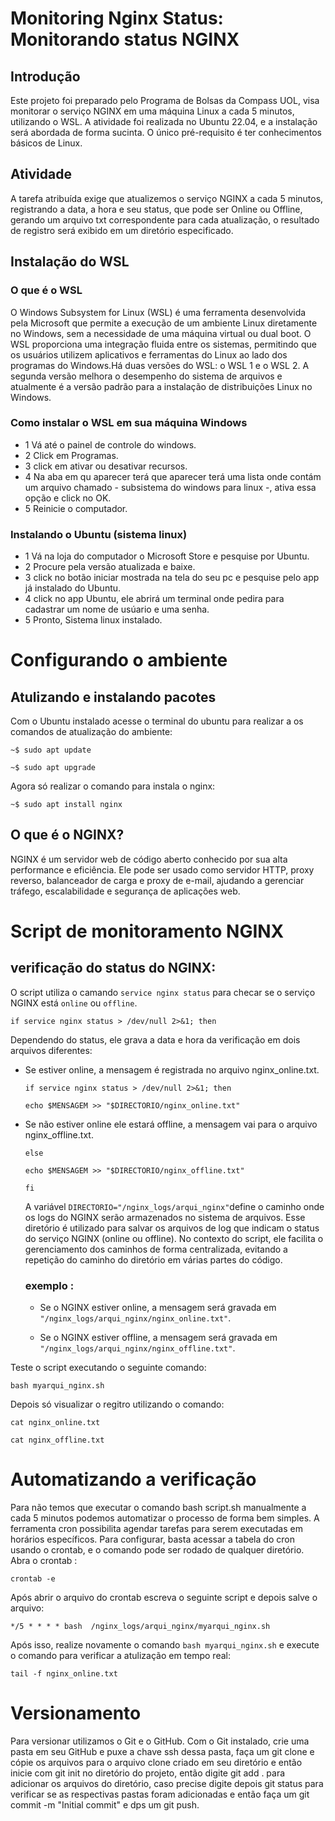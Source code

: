 # Monitoring Nginx Status: Monitorando status NGINX

## Introdução
Este projeto foi preparado pelo Programa de Bolsas da Compass UOL, visa monitorar o serviço NGINX em uma máquina Linux a cada 5 minutos, utilizando o WSL. A atividade foi realizada no Ubuntu 22.04, e a instalação será abordada de forma sucinta. O único pré-requisito é ter conhecimentos básicos de Linux.

## Atividade
A tarefa atribuída exige que atualizemos o serviço NGINX a cada 5 minutos, registrando a data, a hora e seu status, que pode ser Online ou Offline, gerando um arquivo  txt correspondente para cada atualização, o resultado de registro será exibido em um diretório especificado.

## Instalação do WSL
### O que é o WSL
O Windows Subsystem for Linux (WSL) é uma ferramenta desenvolvida pela Microsoft que permite a execução de um ambiente Linux diretamente no Windows, sem a necessidade de uma máquina virtual ou dual boot. O WSL proporciona uma integração fluida entre os sistemas, permitindo que os usuários utilizem aplicativos e ferramentas do Linux ao lado dos programas do Windows.Há duas versões do WSL: o WSL 1 e o WSL 2. A segunda versão melhora o desempenho do sistema de arquivos e atualmente é a versão padrão para a instalação de distribuições Linux no Windows.

### Como instalar o WSL em sua máquina Windows
- 1 Vá até o painel de controle do windows.
- 2 Click em Programas.
- 3 click em ativar ou desativar recursos.
- 4 Na aba em qu aparecer terá que aparecer terá uma lista onde contám um arquivo chamado - subsistema do windows para linux -, ativa essa opção e click no OK.
- 5 Reinicie o computador.

### Instalando o Ubuntu (sistema linux)
- 1 Vá na loja do computador o Microsoft Store e pesquise por Ubuntu.
- 2 Procure pela versão atualizada e baixe.
- 3 click no botão iniciar mostrada na tela do seu pc e pesquise pelo app já instalado do Ubuntu.
- 4 click no app Ubuntu, ele abrirá um terminal onde pedira para cadastrar um nome de usúario e uma senha.
- 5 Pronto, Sistema linux instalado.

# Configurando o ambiente
## Atulizando e instalando pacotes
Com o Ubuntu instalado acesse o terminal do ubuntu para realizar a os comandos de atualização do ambiente:

```~$ sudo apt update```

```~$ sudo apt upgrade```

Agora só realizar o comando para instala o nginx:

```~$ sudo apt install nginx```

## O que é o NGINX?
NGINX é um servidor web de código aberto conhecido por sua alta performance e eficiência. Ele pode ser usado como servidor HTTP, proxy reverso, balanceador de carga e proxy de e-mail, ajudando a gerenciar tráfego, escalabilidade e segurança de aplicações web.

# Script de monitoramento NGINX

## verificação do status do NGINX:

O script utiliza o camando ```service nginx status``` para checar se o serviço NGINX está ```online``` ou ```offline```. 

``` if service nginx status > /dev/null 2>&1; then ```

Dependendo do status, ele grava a data e hora da verificação em dois arquivos diferentes:

- Se  estiver online, a mensagem é registrada no arquivo nginx_online.txt.

  ```if service nginx status > /dev/null 2>&1; then```
    
    ```MENSAGEM="$(date +'%y-%m-%d %H:%M:%S') - O SERVIÇO NGINX ESTÁ ONLINE."
    echo $MENSAGEM >> "$DIRECTORIO/nginx_online.txt" 

- Se não estiver online ele estará offline, a mensagem vai para o arquivo nginx_offline.txt.
  
  ```else```
  ```MENSAGEM="$(date +'%y-%m-%d %H:%M:%S') - O SERVIÇO NGINX ESTÁ OFFLINE."
  echo $MENSAGEM >> "$DIRECTORIO/nginx_offline.txt" 
  
  fi
  ```
  
  A variável ```DIRECTORIO="/nginx_logs/arqui_nginx"```define o caminho onde os logs do NGINX serão armazenados no sistema de arquivos. Esse diretório é utilizado para salvar os arquivos de log que indicam o status do serviço NGINX (online ou offline). No contexto do script, ele facilita o gerenciamento dos caminhos de forma centralizada, evitando a repetição do caminho do diretório em várias partes do código.

  ### exemplo :

  - Se o NGINX estiver online, a mensagem será gravada em ```"/nginx_logs/arqui_nginx/nginx_online.txt"```.

  - Se o NGINX estiver offline, a mensagem será gravada em ```"/nginx_logs/arqui_nginx/nginx_offline.txt"```.

 Teste o script executando o seguinte comando:
 
 ```bash myarqui_nginx.sh```
 
 Depois só visualizar o regitro utilizando o comando:
 
 ```cat nginx_online.txt```

```cat nginx_offline.txt```

# Automatizando a verificação

Para não temos que executar o comando bash script.sh manualmente a cada 5 minutos podemos automatizar o processo de forma bem simples. A ferramenta cron possibilita agendar tarefas para serem executadas em horários específicos. Para configurar, basta acessar a tabela do cron usando o crontab, e o comando pode ser rodado de qualquer diretório. Abra o crontab :

```crontab -e```

Após abrir o arquivo do crontab escreva o seguinte script e depois salve o arquivo:

```*/5 * * * * bash  /nginx_logs/arqui_nginx/myarqui_nginx.sh```

Após isso, realize novamente o comando ```bash myarqui_nginx.sh``` e  execute o comando para verificar a atulização em tempo real:

```tail -f nginx_online.txt```


# Versionamento 

Para versionar utilizamos o Git e o GitHub. Com o Git instalado, crie uma pasta em seu GitHub e puxe a chave ssh dessa pasta, faça um git clone <chave copiada> e cópie os arquivos para o arquivo clone criado em seu diretório e então inicie com git init no diretório do projeto, então digite git add . para adicionar os arquivos do diretório, caso precise digite depois git status para verificar se as respectivas pastas foram adicionadas e então faça um git commit -m "Initial commit" e dps um git push.
